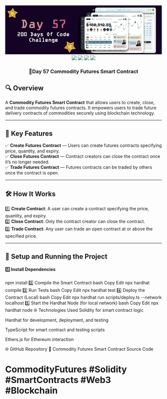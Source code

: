 <div align="center">
  <br />
  <img src="https://github.com/iamjohncaleb/200-Days-Of-Code-Challenge/blob/main/Thumbnails/the%20Day%2057.jpg" alt="Project Banner">

  <div>
    <img src="https://img.shields.io/badge/Built%20With-Hardhat-blue" />
    <img src="https://img.shields.io/badge/Solidity-0.8.21-purple" />
    <img src="https://img.shields.io/badge/Tests-Chai%20%26%20Waffle-green" />
    <img src="https://img.shields.io/badge/Network-Localhost-orange" />
  </div>

  <h3 align="center">📅Day 57 Commodity Futures Smart Contract</h3>
</div>

## 🔍 **Overview**

A **Commodity Futures Smart Contract** that allows users to create, close, and trade commodity futures contracts. It empowers users to trade future delivery contracts of commodities securely using blockchain technology.

---

## 📜 **Key Features**

✅ **Create Futures Contract** — Users can create futures contracts specifying price, quantity, and expiry.  
✅ **Close Futures Contract** — Contract creators can close the contract once it’s no longer needed.  
✅ **Trade Futures Contract** — Futures contracts can be traded by others once the contract is open.  

---

## 🛠️ **How It Works**

1️⃣ **Create Contract**: A user can create a contract specifying the price, quantity, and expiry.  
2️⃣ **Close Contract**: Only the contract creator can close the contract.  
3️⃣ **Trade Contract**: Any user can trade an open contract at or above the specified price.

---

## 🚀 **Setup and Running the Project**

#### **1️⃣ Install Dependencies**

npm install
2️⃣ Compile the Smart Contract
bash
Copy
Edit
npx hardhat compile
3️⃣ Run Tests
bash
Copy
Edit
npx hardhat test
4️⃣ Deploy the Contract (Local)
bash
Copy
Edit
npx hardhat run scripts/deploy.ts --network localhost
5️⃣ Start the Hardhat Node (for local network)
bash
Copy
Edit
npx hardhat node
🌐 Technologies Used
Solidity for smart contract logic

Hardhat for development, deployment, and testing

TypeScript for smart contract and testing scripts

Ethers.js for Ethereum interaction

🌐 GitHub Repository
🔗 Commodity Futures Smart Contract Source Code

# CommodityFutures #Solidity #SmartContracts #Web3 #Blockchain
